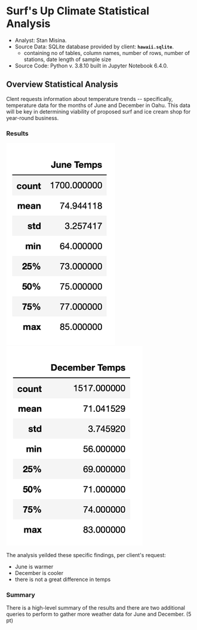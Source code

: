 # Surf's Up Climate Statistical Analysis  
  
  * Analyst: Stan Misina. 
  * Source Data: SQLite database provided by client: **`hawaii.sqlite`**.  
      - containing no of tables, column names, number of rows, number of stations, date length of sample size 
  * Source Code: Python v. 3.8.10 built in Jupyter Notebook 6.4.0. 
  
## Overview Statistical Analysis  
  
Clent requests information about temperature trends -- specifically, temperature data for the months of June and December in Oahu. This data will be key in determining viability of proposed surf and ice cream shop for year-round business.  
  
  
### Results  
  
![june_results](readme_resources/june_temps.png)
![dec_results](readme_resources/dec_temps.png)
  
The analysis yeilded these specific findings, per client's request:  
  
* June is warmer  
* December is cooler  
* there is not a great difference in temps  


### Summary  
  
There is a high-level summary of the results and there are two additional queries to perform to gather more weather data for June and December. (5 pt)
